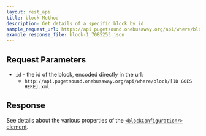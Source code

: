 ```yaml
---
layout: rest_api
title: block Method
description: Get details of a specific block by id
sample_request_url: https://api.pugetsound.onebusaway.org/api/where/block/1_7085253.json?key=TEST
example_response_file: block-1_7085253.json
---
```


## Request Parameters

* `id` - the id of the block, encoded directly in the url:
    * `http://api.pugetsound.onebusaway.org/api/where/block/[ID GOES HERE].xml`

## Response

See details about the various properties of the [`<blockConfiguration/>` element](/api/where/elements/block-configuration).
